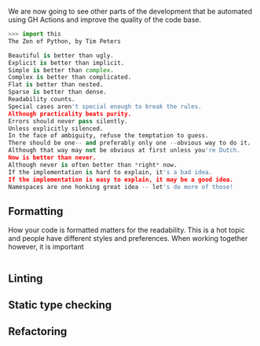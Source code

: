 We are now going to see other parts of the development that be automated using
GH Actions and improve the quality of the code base.

``` python title="Zen of Python"
>>> import this
The Zen of Python, by Tim Peters

Beautiful is better than ugly.
Explicit is better than implicit.
Simple is better than complex.
Complex is better than complicated.
Flat is better than nested.
Sparse is better than dense.
Readability counts.
Special cases aren't special enough to break the rules.
Although practicality beats purity.
Errors should never pass silently.
Unless explicitly silenced.
In the face of ambiguity, refuse the temptation to guess.
There should be one-- and preferably only one --obvious way to do it.
Although that way may not be obvious at first unless you're Dutch.
Now is better than never.
Although never is often better than *right* now.
If the implementation is hard to explain, it's a bad idea.
If the implementation is easy to explain, it may be a good idea.
Namespaces are one honking great idea -- let's do more of those!
```

## Formatting

How your code is formatted matters for the readability. This is a hot topic and
people have different styles and preferences. When working together however, it
is important 


``` python


```





## Linting

## Static type checking

## Refactoring
